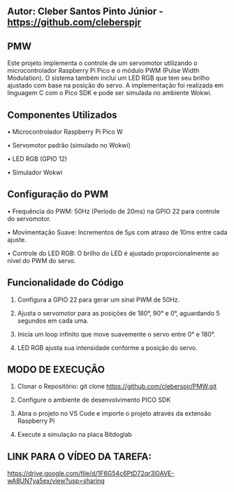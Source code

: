 ## Autor: Cleber Santos Pinto Júnior - https://github.com/cleberspjr

## PMW
Este projeto implementa o controle de um servomotor utilizando o microcontrolador Raspberry Pi Pico e o módulo PWM (Pulse Width Modulation).
O sistema também inclui um LED RGB que tem seu brilho ajustado com base na posição do servo. 
A implementação foi realizada em linguagem C com o Pico SDK e pode ser simulada no ambiente Wokwi.

## Componentes Utilizados

• Microcontrolador Raspberry Pi Pico W

• Servomotor padrão (simulado no Wokwi)

• LED RGB (GPIO 12)

• Simulador Wokwi

## Configuração do PWM

• Frequência do PWM: 50Hz (Período de 20ms) na GPIO 22 para controle do servomotor.

• Movimentação Suave: Incrementos de 5µs com atraso de 10ms entre cada ajuste.

• Controle do LED RGB: O brilho do LED é ajustado proporcionalmente ao nível do PWM do servo.


## Funcionalidade do Código

1. Configura a GPIO 22 para gerar um sinal PWM de 50Hz.

2. Ajusta o servomotor para as posições de 180°, 90° e 0°, aguardando 5 segundos em cada uma.

3. Inicia um loop infinito que move suavemente o servo entre 0° e 180°.

4. LED RGB ajusta sua intensidade conforme a posição do servo.

## MODO DE EXECUÇÃO

1. Clonar o Repositório: git clone https://github.com/cleberspjr/PMW.git

2. Configure o ambiente de desenvolvimento PICO SDK

3. Abra o projeto no VS Code e importe o projeto através da extensão Raspberry Pi 

4. Execute a simulação na placa Bitdoglab


## LINK PARA O VÍDEO DA TAREFA: 

https://drive.google.com/file/d/1F6G54c6PtD72qr3I0AVE-wA8UN7ya5ex/view?usp=sharing



